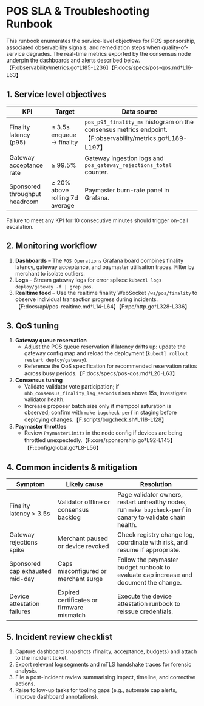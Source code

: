 # POS SLA & Troubleshooting Runbook

This runbook enumerates the service-level objectives for POS sponsorship, associated observability signals, and remediation steps when quality-of-service degrades. The real-time metrics exported by the consensus node underpin the dashboards and alerts described below.【F:observability/metrics.go†L185-L236】【F:docs/specs/pos-qos.md†L16-L63】

## 1. Service level objectives

| KPI | Target | Data source |
| --- | --- | --- |
| Finality latency (p95) | ≤ 3.5s enqueue → finality | `pos_p95_finality_ms` histogram on the consensus metrics endpoint.【F:observability/metrics.go†L189-L197】 |
| Gateway acceptance rate | ≥ 99.5% | Gateway ingestion logs and `pos_gateway_rejections_total` counter. |
| Sponsored throughput headroom | ≥ 20% above rolling 7d average | Paymaster burn-rate panel in Grafana. |

Failure to meet any KPI for 10 consecutive minutes should trigger on-call escalation.

## 2. Monitoring workflow

1. **Dashboards** – The `POS Operations` Grafana board combines finality latency, gateway acceptance, and paymaster utilisation traces. Filter by merchant to isolate outliers.
2. **Logs** – Stream gateway logs for error spikes: `kubectl logs deploy/gateway -f | grep pos`.
3. **Realtime feed** – Use the realtime finality WebSocket `/ws/pos/finality` to observe individual transaction progress during incidents.【F:docs/api/pos-realtime.md†L14-L64】【F:rpc/http.go†L328-L336】

## 3. QoS tuning

1. **Gateway queue reservation**
   * Adjust the POS queue reservation if latency drifts up: update the gateway config map and reload the deployment (`kubectl rollout restart deploy/gateway`).
   * Reference the QoS specification for recommended reservation ratios across busy periods.【F:docs/specs/pos-qos.md†L20-L63】
2. **Consensus tuning**
   * Validate validator vote participation; if `nhb_consensus_finality_lag_seconds` rises above 15s, investigate validator health.
   * Increase proposer batch size only if mempool saturation is observed; confirm with `make bugcheck-perf` in staging before deploying changes.【F:scripts/bugcheck.sh†L118-L128】
3. **Paymaster throttles**
   * Review `PaymasterLimits` in the node config if devices are being throttled unexpectedly.【F:core/sponsorship.go†L92-L145】【F:config/global.go†L8-L56】

## 4. Common incidents & mitigation

| Symptom | Likely cause | Resolution |
| --- | --- | --- |
| Finality latency > 3.5s | Validator offline or consensus backlog | Page validator owners, restart unhealthy nodes, run `make bugcheck-perf` in canary to validate chain health. |
| Gateway rejections spike | Merchant paused or device revoked | Check registry change log, coordinate with risk, and resume if appropriate. |
| Sponsored cap exhausted mid-day | Caps misconfigured or merchant surge | Follow the paymaster budget runbook to evaluate cap increase and document the change. |
| Device attestation failures | Expired certificates or firmware mismatch | Execute the device attestation runbook to reissue credentials. |

## 5. Incident review checklist

1. Capture dashboard snapshots (finality, acceptance, budgets) and attach to the incident ticket.
2. Export relevant log segments and mTLS handshake traces for forensic analysis.
3. File a post-incident review summarising impact, timeline, and corrective actions.
4. Raise follow-up tasks for tooling gaps (e.g., automate cap alerts, improve dashboard annotations).
